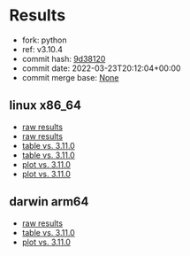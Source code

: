 # Results

- fork: python
- ref: v3.10.4
- commit hash: [9d38120](https://github.com/python/cpython/commit/9d38120)
- commit date: 2022-03-23T20:12:04+00:00
- commit merge base: [None](https://github.com/python/cpython/commit/None)

## linux x86_64

- [raw results](bm-20220323-linux-x86_64-python-main-3.10.4-9d38120.json)
- [raw results](bm-20220323-linux-x86_64-python-v3.10.4-3.10.4-9d38120.json)
- [table vs. 3.11.0](bm-20220323-linux-x86_64-python-main-3.10.4-9d38120-vs-3.11.0.md)
- [table vs. 3.11.0](bm-20220323-linux-x86_64-python-v3.10.4-3.10.4-9d38120-vs-3.11.0.md)
- [plot vs. 3.11.0](bm-20220323-linux-x86_64-python-main-3.10.4-9d38120-vs-3.11.0.png)
- [plot vs. 3.11.0](bm-20220323-linux-x86_64-python-v3.10.4-3.10.4-9d38120-vs-3.11.0.png)

## darwin arm64

- [raw results](bm-20220323-darwin-arm64-python-v3.10.4-3.10.4-9d38120.json)
- [table vs. 3.11.0](bm-20220323-darwin-arm64-python-v3.10.4-3.10.4-9d38120-vs-3.11.0.md)
- [plot vs. 3.11.0](bm-20220323-darwin-arm64-python-v3.10.4-3.10.4-9d38120-vs-3.11.0.png)

